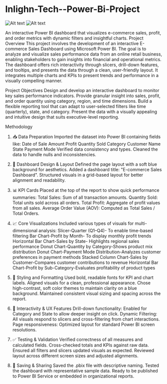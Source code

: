 # Inlighn-Tech--Power-Bi-Project
![Alt text]([image_path](https://github.com/zehrarsh/Inlighn-Tech--Power-Bi-Project/blob/main/PowerBi1.png))
![Alt text](image_path)

An interactive Power BI dashboard that visualizes e-commerce sales, profit, and order metrics with dynamic filters and insightful charts.
Project Overview
This project involves the development of an interactive E-commerce Sales Dashboard using Microsoft Power BI. The goal is to analyze and visualize sales performance data from an online retail business, enabling stakeholders to gain insights into financial and operational metrics.
The dashboard offers rich interactivity through slicers, drill-down features, and tooltips, and presents the data through a clean, user-friendly layout. It integrates multiple charts and KPIs to present trends and performance in a visually compelling manner.

Project Objectives
Design and develop an interactive dashboard to monitor key sales performance indicators.
Provide granular insight into sales, profit, and order quantity using category, region, and time dimensions.
Build a flexible reporting tool that can adapt to user-selected filters like time (quarterly), state, and category.
Present the data with a visually appealing and intuitive design that suits executive-level reporting.

Methodology
1. 📥 Data Preparation
Imported the dataset into Power BI containing fields like:
Date of Sale
Amount
Profit
Quantity Sold
Category 
Customer Name
State
Payment Mode
Verified data consistency and types.
Cleaned the data to handle nulls and inconsistencies.

2. 📐 Dashboard Design & Layout
Defined the page layout with a soft blue background for aesthetics.
Added a dashboard title: "E-commerce Sales Dashboard".
Structured visuals in a grid-based layout for better alignment and readability.

3. 📊 KPI Cards
Placed at the top of the report to show quick performance summaries:
Total Sales: Sum of all transaction amounts.
Quantity Sold: Total units sold across all orders.
Total Profit: Aggregate of profit values from all sales.
Average Order Value (AOV): Computed as Total Sales / Total Orders.

4. 📈 Core Visualizations
Included various types of visuals for multi-dimensional analysis:
Slicer-Quarter (Q1–Q4)- To enable time-based filtering
Bar Chart-Profit by Month- To display monthly profit trends
Horizontal Bar Chart-Sales by State- Highlights regional sales performance
Donut Chart-Quantity by Category-Shows product mix distribution
Donut Chart-Payment Mode Distribution-Analyzes customer preferences in payment methods
Stacked Column Chart-Sales by Customer-Compares customer contributions to revenue
Horizontal Bar Chart-Profit by Sub-Category-Evaluates profitability of product types

5. 🎨 Styling and Formatting
Used bold, readable fonts for KPI and chart labels.
Aligned visuals for a clean, professional appearance.
Chose high-contrast, soft color themes to maintain clarity on a blue background.
Maintained consistent visual sizing and spacing across the report.

6. 🧠 Interactivity & UX Features
Drill-down functionality:
Enabled for Category and State to allow deeper insight on click.
Dynamic Filtering:
All visuals respond to slicers and cross-filtering from chart interactions.
Page responsiveness:
Optimized layout for standard Power BI screen resolutions.

7. ✅ Testing & Validation
Verified correctness of all measures and calculated fields.
Cross-checked totals and KPIs against raw data.
Ensured all filters and slicers updated visuals as expected.
Reviewed layout across different screen sizes and adjusted alignments.

8. 💾 Saving & Sharing
Saved the .pbix file with descriptive naming.
Tested the dashboard with representative sample data.
Ready to be published to Power BI Service or embedded in organizational reports.

